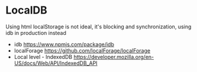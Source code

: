 # LocalDB
Using html localStorage is not ideal, it's blocking and synchronization, using idb in production instead
- idb
  https://www.npmjs.com/package/idb
- localForage
  https://github.com/localForage/localForage
- Local level - IndexedDB
  https://developer.mozilla.org/en-US/docs/Web/API/IndexedDB_API